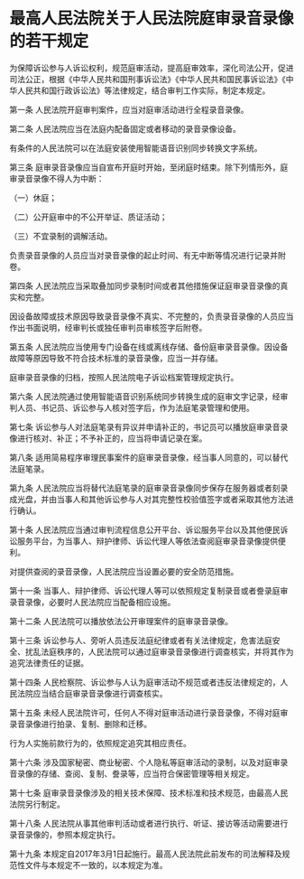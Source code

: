 # 最高人民法院关于人民法院庭审录音录像的若干规定

为保障诉讼参与人诉讼权利，规范庭审活动，提高庭审效率，深化司法公开，促进司法公正，根据《中华人民共和国刑事诉讼法》《中华人民共和国民事诉讼法》《中华人民共和国行政诉讼法》等法律规定，结合审判工作实际，制定本规定。

第一条 人民法院开庭审判案件，应当对庭审活动进行全程录音录像。

第二条 人民法院应当在法庭内配备固定或者移动的录音录像设备。

有条件的人民法院可以在法庭安装使用智能语音识别同步转换文字系统。

第三条 庭审录音录像应当自宣布开庭时开始，至闭庭时结束。除下列情形外，庭审录音录像不得人为中断：

（一）休庭；

（二）公开庭审中的不公开举证、质证活动；

（三）不宜录制的调解活动。

负责录音录像的人员应当对录音录像的起止时间、有无中断等情况进行记录并附卷。

第四条 人民法院应当采取叠加同步录制时间或者其他措施保证庭审录音录像的真实和完整。

因设备故障或技术原因导致录音录像不真实、不完整的，负责录音录像的人员应当作出书面说明，经审判长或独任审判员审核签字后附卷。

第五条 人民法院应当使用专门设备在线或离线存储、备份庭审录音录像。因设备故障等原因导致不符合技术标准的录音录像，应当一并存储。

庭审录音录像的归档，按照人民法院电子诉讼档案管理规定执行。

第六条 人民法院通过使用智能语音识别系统同步转换生成的庭审文字记录，经审判人员、书记员、诉讼参与人核对签字后，作为法庭笔录管理和使用。

第七条 诉讼参与人对法庭笔录有异议并申请补正的，书记员可以播放庭审录音录像进行核对、补正；不予补正的，应当将申请记录在案。

第八条 适用简易程序审理民事案件的庭审录音录像，经当事人同意的，可以替代法庭笔录。

第九条 人民法院应当将替代法庭笔录的庭审录音录像同步保存在服务器或者刻录成光盘，并由当事人和其他诉讼参与人对其完整性校验值签字或者采取其他方法进行确认。

第十条 人民法院应当通过审判流程信息公开平台、诉讼服务平台以及其他便民诉讼服务平台，为当事人、辩护律师、诉讼代理人等依法查阅庭审录音录像提供便利。

对提供查阅的录音录像，人民法院应当设置必要的安全防范措施。

第十一条 当事人、辩护律师、诉讼代理人等可以依照规定复制录音或者誊录庭审录音录像，必要时人民法院应当配备相应设施。

第十二条 人民法院可以播放依法公开审理案件的庭审录音录像。

第十三条 诉讼参与人、旁听人员违反法庭纪律或者有关法律规定，危害法庭安全、扰乱法庭秩序的，人民法院可以通过庭审录音录像进行调查核实，并将其作为追究法律责任的证据。

第十四条 人民检察院、诉讼参与人认为庭审活动不规范或者违反法律规定的，人民法院应当结合庭审录音录像进行调查核实。

第十五条 未经人民法院许可，任何人不得对庭审活动进行录音录像，不得对庭审录音录像进行拍录、复制、删除和迁移。

行为人实施前款行为的，依照规定追究其相应责任。

第十六条 涉及国家秘密、商业秘密、个人隐私等庭审活动的录制，以及对庭审录音录像的存储、查阅、复制、誊录等，应当符合保密管理等相关规定。

第十七条 庭审录音录像涉及的相关技术保障、技术标准和技术规范，由最高人民法院另行制定。

第十八条 人民法院从事其他审判活动或者进行执行、听证、接访等活动需要进行录音录像的，参照本规定执行。

第十九条 本规定自2017年3月1日起施行。最高人民法院此前发布的司法解释及规范性文件与本规定不一致的，以本规定为准。
